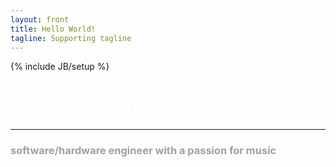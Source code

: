 ```yaml
---
layout: front
title: Hello World!
tagline: Supporting tagline
---
```

{% include JB/setup %}

<style type="text/css">
  #wrap {
  	background-color: #000000;
    background: url(assets/images/back_alpha.png) center center fixed;
	-webkit-background-size: cover;
	-moz-background-size: cover;
	-o-background-size: cover;
	background-size: cover;
    width:100%;
    height: 100%;
  }
  .navbar {
    margin: 0px;
  }
  h1 {
    color : white;
  }
  h3 {
    color : #A0A0A0;
  }
</style>

# Leonardo Laguna Ruiz, Phd

---

### software/hardware engineer with a passion for music


